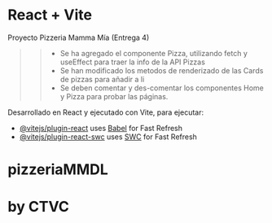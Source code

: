 # React + Vite

Proyecto Pizzeria Mamma Mía (Entrega 4)

>> - Se ha agregado el componente Pizza, utilizando fetch y useEffect para traer la info de la API Pizzas
>> - Se han modificado los metodos de renderizado de las Cards de pizzas para añadir a li
>> - Se deben comentar y des-comentar los componentes Home y Pizza para probar las páginas.

Desarrollado en React y ejecutado con Vite, para ejecutar:

- [@vitejs/plugin-react](https://github.com/vitejs/vite-plugin-react/blob/main/packages/plugin-react/README.md) uses [Babel](https://babeljs.io/) for Fast Refresh
- [@vitejs/plugin-react-swc](https://github.com/vitejs/vite-plugin-react-swc) uses [SWC](https://swc.rs/) for Fast Refresh
# pizzeriaMMDL
# by CTVC
